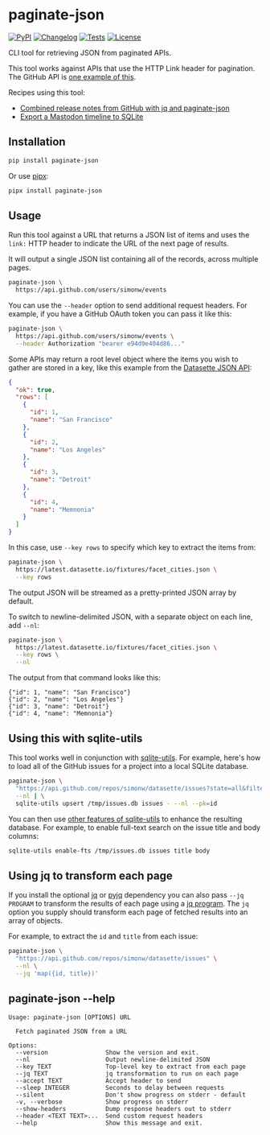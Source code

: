 # paginate-json

[![PyPI](https://img.shields.io/pypi/v/paginate-json.svg)](https://pypi.python.org/pypi/paginate-json)
[![Changelog](https://img.shields.io/github/v/release/simonw/paginate-json?include_prereleases&label=changelog)](https://github.com/simonw/paginate-json/releases)
[![Tests](https://github.com/simonw/paginate-json/workflows/Test/badge.svg)](https://github.com/simonw/paginate-json/actions?query=workflow%3ATest)
[![License](https://img.shields.io/badge/license-Apache%202.0-blue.svg)](https://github.com/simonw/paginate-json/blob/main/LICENSE)

CLI tool for retrieving JSON from paginated APIs.

This tool works against APIs that use the HTTP Link header for pagination. The GitHub API is [one example of this](https://developer.github.com/v3/guides/traversing-with-pagination/).

Recipes using this tool:

- [Combined release notes from GitHub with jq and paginate-json](https://til.simonwillison.net/jq/combined-github-release-notes)
- [Export a Mastodon timeline to SQLite](https://til.simonwillison.net/mastodon/export-timeline-to-sqlite)

## Installation

```bash
pip install paginate-json
```
Or use [pipx](https://pypa.github.io/pipx/):
```bash
pipx install paginate-json
```

## Usage

Run this tool against a URL that returns a JSON list of items and uses the `link:` HTTP header to indicate the URL of the next page of results.

It will output a single JSON list containing all of the records, across multiple pages.
```bash
paginate-json \
  https://api.github.com/users/simonw/events
```
You can use the `--header` option to send additional request headers. For example, if you have a GitHub OAuth token you can pass it like this:
```bash
paginate-json \
  https://api.github.com/users/simonw/events \
  --header Authorization "bearer e94d9e404d86..."
```
Some APIs may return a root level object where the items you wish to gather are stored in a key, like this example from the [Datasette JSON API](https://docs.datasette.io/en/latest/json_api.html):
```json
{
  "ok": true,
  "rows": [
    {
      "id": 1,
      "name": "San Francisco"
    },
    {
      "id": 2,
      "name": "Los Angeles"
    },
    {
      "id": 3,
      "name": "Detroit"
    },
    {
      "id": 4,
      "name": "Memnonia"
    }
  ]
}
```
In this case, use `--key rows` to specify which key to extract the items from:
```bash
paginate-json \
  https://latest.datasette.io/fixtures/facet_cities.json \
  --key rows
```
The output JSON will be streamed as a pretty-printed JSON array by default.

To switch to newline-delimited JSON, with a separate object on each line, add `--nl`:
```bash
paginate-json \
  https://latest.datasette.io/fixtures/facet_cities.json \
  --key rows \
  --nl
```
The output from that command looks like this:
```
{"id": 1, "name": "San Francisco"}
{"id": 2, "name": "Los Angeles"}
{"id": 3, "name": "Detroit"}
{"id": 4, "name": "Memnonia"}
```



## Using this with sqlite-utils

This tool works well in conjunction with [sqlite-utils](https://github.com/simonw/sqlite-utils). For example, here's how to load all of the GitHub issues for a project into a local SQLite database.
```bash
paginate-json \
  "https://api.github.com/repos/simonw/datasette/issues?state=all&filter=all" \
  --nl | \
  sqlite-utils upsert /tmp/issues.db issues - --nl --pk=id
```
You can then use [other features of sqlite-utils](https://sqlite-utils.readthedocs.io/en/latest/cli.html) to enhance the resulting database. For example, to enable full-text search on the issue title and body columns:
```bash
sqlite-utils enable-fts /tmp/issues.db issues title body
```
## Using jq to transform each page

If you install the optional [jq](https://pypi.org/project/jq/) or [pyjq](https://pypi.org/project/pyjq/) dependency you can also pass `--jq PROGRAM` to transform the results of each page using a [jq program](https://stedolan.github.io/jq/). The `jq` option you supply should transform each page of fetched results into an array of objects.

For example, to extract the `id` and `title` from each issue:
```bash
paginate-json \
  "https://api.github.com/repos/simonw/datasette/issues" \
  --nl \
  --jq 'map({id, title})'
```

## paginate-json --help

<!-- [[[cog
import cog
from paginate_json import cli
from click.testing import CliRunner
runner = CliRunner()
result = runner.invoke(cli.cli, ["--help"])
help = result.output.replace("Usage: cli", "Usage: paginate-json")
cog.out(
    "```\n{}\n```".format(help)
)
]]] -->
```
Usage: paginate-json [OPTIONS] URL

  Fetch paginated JSON from a URL

Options:
  --version                Show the version and exit.
  --nl                     Output newline-delimited JSON
  --key TEXT               Top-level key to extract from each page
  --jq TEXT                jq transformation to run on each page
  --accept TEXT            Accept header to send
  --sleep INTEGER          Seconds to delay between requests
  --silent                 Don't show progress on stderr - default
  -v, --verbose            Show progress on stderr
  --show-headers           Dump response headers out to stderr
  --header <TEXT TEXT>...  Send custom request headers
  --help                   Show this message and exit.

```
<!-- [[[end]]] -->

